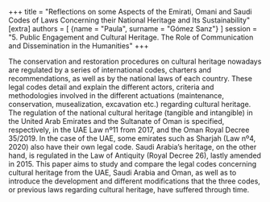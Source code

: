 +++
title = "Reflections on some Aspects of the Emirati, Omani and Saudi Codes of Laws Concerning their National Heritage and Its Sustainability"
[extra]
authors = [
    {name = "Paula", surname = "Gómez Sanz"}
]
session = "5. Public Engagement and Cultural Heritage. The Role of Communication and Dissemination in the Humanities"
+++

The conservation and restoration procedures on cultural heritage nowadays are regulated by a series of international codes, charters and recommendations, as well as by the national laws of each country. These legal codes detail and explain the different actors, criteria and methodologies involved in the different actuations (maintenance, conservation, musealization, excavation etc.) regarding cultural heritage.
The regulation of the national cultural heritage (tangible and intangible) in the United Arab Emirates and the Sultanate of Oman is specified, respectively, in the UAE Law nº11 from 2017, and the Oman Royal Decree 35/2019. In the case of the UAE, some emirates such as Sharjah (Law nº4, 2020) also have their own legal code. Saudi Arabia’s heritage, on the other hand, is regulated in the Law of Antiquity (Royal Decree 26), lastly amended in 2015.
This paper aims to study and compare the legal codes concerning cultural heritage from the UAE, Saudi Arabia and Oman, as well as to introduce the development and different modifications that the three codes, or previous laws regarding cultural heritage, have suffered through time.
